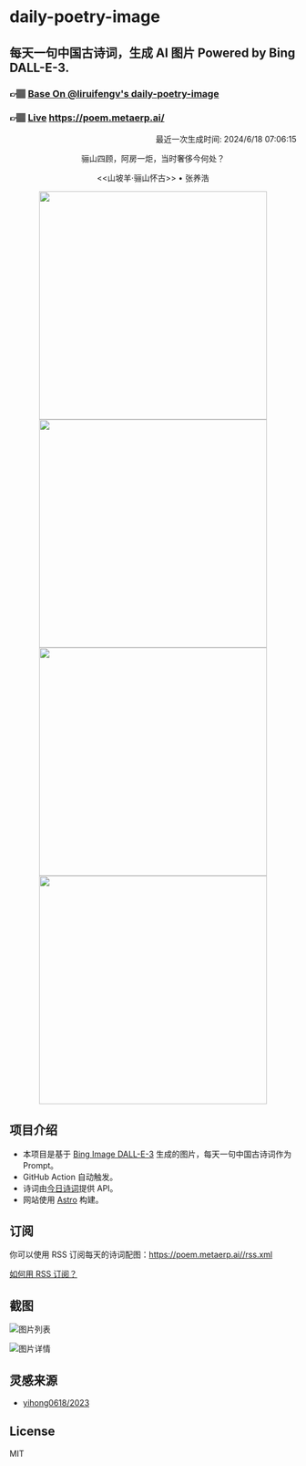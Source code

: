 
# daily-poetry-image

## 每天一句中国古诗词，生成 AI 图片 Powered by Bing DALL-E-3.

### 👉🏽 [Base On @liruifengv's daily-poetry-image](https://github.com/liruifengv/daily-poetry-image)

### 👉🏽 [Live](https://poem.metaerp.ai/) https://poem.metaerp.ai/

<p align="right">
  最近一次生成时间: 2024/6/18 07:06:15
</p>
<p align="center">
骊山四顾，阿房一炬，当时奢侈今何处？
</p>
<p align="center">
<<山坡羊·骊山怀古>> • 张养浩
</p>
<p align="center">
<img src="https://tse2.mm.bing.net/th/id/OIG4.IU2GxAxuMBvYCpuqe_kO" height="400" width="400" />
<img src="https://tse4.mm.bing.net/th/id/OIG4.7FjEXs8qBXnf4HoKud8c" height="400" width="400" />
<img src="https://tse3.mm.bing.net/th/id/OIG4.dxwmo7_20t01QrMdWwo0" height="400" width="400" />
<img src="https://tse4.mm.bing.net/th/id/OIG4.zFAQ4TOZrUbLAV6IsiIu" height="400" width="400" />
</p>

## 项目介绍

-   本项目是基于 [Bing Image DALL-E-3](https://www.bing.com/images/create) 生成的图片，每天一句中国古诗词作为 Prompt。
-   GitHub Action 自动触发。
-   诗词由[今日诗词](https://www.jinrishici.com/)提供 API。
-   网站使用 [Astro](https://astro.build) 构建。

## 订阅

你可以使用 RSS 订阅每天的诗词配图：https://poem.metaerp.ai//rss.xml

[如何用 RSS 订阅？](https://zhuanlan.zhihu.com/p/55026716)

## 截图

![图片列表](./screenshots/01.png)

![图片详情](./screenshots/02.png)

## 灵感来源

-   [yihong0618/2023](https://github.com/yihong0618/2023)

## License

MIT
